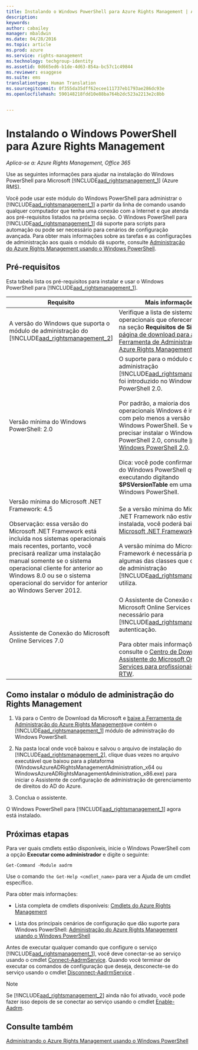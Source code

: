 ```yaml
---
title: Instalando o Windows PowerShell para Azure Rights Management | Azure RMS
description: 
keywords: 
author: cabailey
manager: mbaldwin
ms.date: 04/28/2016
ms.topic: article
ms.prod: azure
ms.service: rights-management
ms.technology: techgroup-identity
ms.assetid: 0d665ed6-b1de-4d63-854a-bc57c1c49844
ms.reviewer: esaggese
ms.suite: ems
translationtype: Human Translation
ms.sourcegitcommit: 0f355da35dff62ecee111737eb1793ae286dc93e
ms.openlocfilehash: 590148218fdd10e88ba764b2dc523a2213e2c8bb


---
```


# Instalando o Windows PowerShell para Azure Rights Management

*Aplica-se a: Azure Rights Management, Office 365*

Use as seguintes informações para ajudar na instalação do Windows PowerShell para Microsoft [!INCLUDE[aad_rightsmanagement_1](../includes/aad_rightsmanagement_1_md.md)] (Azure RMS).

Você pode usar este módulo do Windows PowerShell para administrar o [!INCLUDE[aad_rightsmanagement_1](../includes/aad_rightsmanagement_1_md.md)] a partir da linha de comando usando qualquer computador que tenha uma conexão com a Internet e que atenda aos pré-requisitos listados na próxima seção. O Windows PowerShell para [!INCLUDE[aad_rightsmanagement_1](../includes/aad_rightsmanagement_1_md.md)] dá suporte para scripts para automação ou pode ser necessário para cenários de configuração avançada. Para obter mais informações sobre as tarefas e as configurações de administração aos quais o módulo dá suporte, consulte [Administração do Azure Rights Management usando o Windows PowerShell](administer-powershell.md).

## Pré-requisitos
Esta tabela lista os pré-requisitos para instalar e usar o Windows PowerShell para [!INCLUDE[aad_rightsmanagement_1](../includes/aad_rightsmanagement_1_md.md)].

|Requisito|Mais informações|
|---------------|--------------------|
|A versão do Windows que suporta o módulo de administração do [!INCLUDE[aad_rightsmanagement_2](../includes/aad_rightsmanagement_2_md.md)]|Verifique a lista de sistemas operacionais que oferecem suporte na seção **Requisitos de Sistema** na [página de download para a Ferramenta de Administração do Azure Rights Management](http://go.microsoft.com/fwlink/?LinkId=257721).|
|Versão mínima do Windows PowerShell: 2.0|O suporte para o módulo de administração [!INCLUDE[aad_rightsmanagement_2](../includes/aad_rightsmanagement_2_md.md)] foi introduzido no Windows PowerShell 2.0.<br /><br />Por padrão, a maioria dos sistemas operacionais Windows é instalada com pelo menos a versão 2.0 do Windows PowerShell. Se você precisar instalar o Windows PowerShell 2.0, consulte [Instalar o Windows PowerShell 2.0](http://msdn.microsoft.com/library/ff637750.aspx).<br /><br />Dica: você pode confirmar a versão do Windows PowerShell que está executando digitando **$PSVersionTable** em uma sessão do Windows PowerShell.|
|Versão mínima do Microsoft .NET Framework: 4.5<br /><br />Observação: essa versão do Microsoft .NET Framework está incluída nos sistemas operacionais mais recentes, portanto, você precisará realizar uma instalação manual somente se o sistema operacional cliente for anterior ao Windows 8.0 ou se o sistema operacional do servidor for anterior ao Windows Server 2012.|Se a versão mínima do Microsoft .NET Framework não estiver instalada, você poderá baixar o [Microsoft .NET Framework 4.5](http://www.microsoft.com/download/details.aspx?id=30653).<br /><br />A versão mínima do Microsoft .NET Framework é necessária para algumas das classes que o módulo de administração [!INCLUDE[aad_rightsmanagement_2](../includes/aad_rightsmanagement_2_md.md)] utiliza.|
|Assistente de Conexão do Microsoft Online Services 7.0|O Assistente de Conexão do Microsoft Online Services é necessário para [!INCLUDE[aad_rightsmanagement_1](../includes/aad_rightsmanagement_1_md.md)] autenticação.<br /><br />Para obter mais informações, consulte o [Centro de Download: Assistente do Microsoft Online Services para profissionais de TI RTW](http://www.microsoft.com/en-us/download/details.aspx?id=41950).|

## Como instalar o módulo de administração do Rights Management

1.  Vá para o Centro de Download da Microsoft e [baixe a Ferramenta de Administração do Azure Rights Management](https://go.microsoft.com/fwlink/?LinkId=257721)que contém o [!INCLUDE[aad_rightsmanagement_1](../includes/aad_rightsmanagement_1_md.md)] módulo de administração do Windows PowerShell.

2.  Na pasta local onde você baixou e salvou o arquivo de instalação do [!INCLUDE[aad_rightsmanagement_2](../includes/aad_rightsmanagement_2_md.md)], clique duas vezes no arquivo executável que baixou para a plataforma (WindowsAzureADRightsManagementAdministration_x64 ou WindowsAzureADRightsManagementAdministration_x86.exe) para iniciar o Assistente de configuração de administração de gerenciamento de direitos do AD do Azure.

3.  Conclua o assistente.

O Windows PowerShell para [!INCLUDE[aad_rightsmanagement_1](../includes/aad_rightsmanagement_1_md.md)] agora está instalado.

## Próximas etapas
Para ver quais cmdlets estão disponíveis, inicie o Windows PowerShell com a opção **Executar como administrador** e digite o seguinte:

```
Get-Command -Module aadrm
```
Use o comando `the Get-Help <cmdlet_name>` para ver a Ajuda de um cmdlet específico.

Para obter mais informações:

-   Lista completa de cmdlets disponíveis: [Cmdlets do Azure Rights Management](https://msdn.microsoft.com/library/windowsazure/dn629398.aspx)

-   Lista dos principais cenários de configuração que dão suporte para Windows PowerShell: [Administração do Azure Rights Management usando o Windows PowerShell](administer-powershell.md)

Antes de executar qualquer comando que configure o serviço [!INCLUDE[aad_rightsmanagement_1](../includes/aad_rightsmanagement_1_md.md)], você deve conectar-se ao serviço usando o cmdlet [Connect-AadrmService](https://msdn.microsoft.com/library/windowsazure/dn629415.aspx). Quando você terminar de executar os comandos de configuração que deseja, desconecte-se do serviço usando o cmdlet [Disconnect-AadrmService](https://msdn.microsoft.com/library/windowsazure/dn629416.aspx) .

> [!NOTE]
> Se [!INCLUDE[aad_rightsmanagement_2](../includes/aad_rightsmanagement_2_md.md)] ainda não foi ativado, você pode fazer isso depois de se conectar ao serviço usando o cmdlet [Enable-Aadrm](https://msdn.microsoft.com/library/windowsazure/dn629412.aspx).

## Consulte também
[Administrando o Azure Rights Management usando o Windows PowerShell](administer-powershell.md)



<!--HONumber=Jul16_HO3-->


